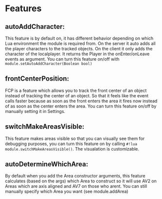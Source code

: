 # Features

##  autoAddCharacter:
   
This feature is by default on, it has different behavior depending on which Lua environment the module is required from. On the server it auto adds all the player characters to the tracked objects. On the client it only adds the character of the localplayer. It returns the Player in the onEnter/onLeave events as argument. You can turn this feature on/off with `module.setAutoAddCharacter(Boolean bool)`

##    frontCenterPosition:
FCP is a feature which allows you to track the front center of an object instead of tracking the center of an object. So that it feels like the event calls faster because as soon as the front enters the area it fires now instead of as soon as the center enters the area. You can turn this feature on/off by manually setting it in Settings.

##   switchMakeAreasVisible:
This feature makes areas visible so that you can visually see them for debugging purposes, you can turn this feature on by calling 
`#!lua module.switchMakeAreasVisible()`. The visualation is customizable. 

##   autoDetermineWhichArea:
By default when you add the Area constructor arguments, this feature calculates (based on the args) which Area to construct 
so it will use AV2 on Areas which are axis aligned and AV7 on those who arent. You can still manually specify which Area you want (see module.addArea)